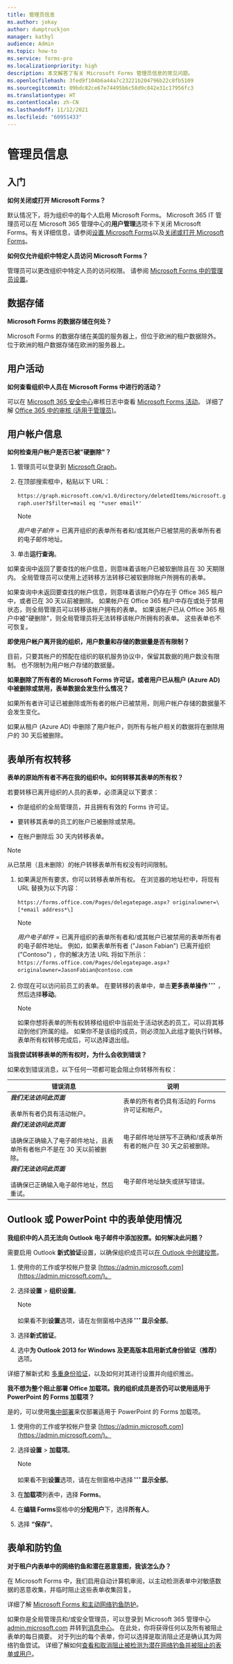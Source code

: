 ```yaml
---
title: 管理员信息
ms.author: jokay
author: dumptruckjon
manager: kathyl
audience: Admin
ms.topic: how-to
ms.service: forms-pro
ms.localizationpriority: high
description: 本文解答了有关 Microsoft Forms 管理员信息的常见问题。
ms.openlocfilehash: 3fed9f104b6a44a7c23221b204796b22c8fb5109
ms.sourcegitcommit: 09bdc82ce67e74495b6c58d9c842e31c17956fc3
ms.translationtype: HT
ms.contentlocale: zh-CN
ms.lasthandoff: 11/12/2021
ms.locfileid: "60951433"
---
```

# <a name="admin-information"></a>管理员信息

## <a name="getting-started"></a>入门

**如何关闭或打开 Microsoft Forms？**

默认情况下，将为组织中的每个人启用 Microsoft Forms。 Microsoft 365 IT 管理员可以在 Microsoft 365 管理中心的**用户管理**选项卡下关闭 Microsoft Forms。有关详细信息，请参阅[设置 Microsoft Forms](set-up-microsoft-forms.md)以及[关闭或打开 Microsoft Forms](turn-off-turn-on-microsoft-forms.md)。

**如何仅允许组织中特定人员访问 Microsoft Forms？**

管理员可以更改组织中特定人员的访问权限。 请参阅 [Microsoft Forms 中的管理员设置](administrator-settings-microsoft-forms.md)。

## <a name="data-storage"></a>数据存储

**Microsoft Forms 的数据存储在何处？**

Microsoft Forms 的数据存储在美国的服务器上，但位于欧洲的租户数据除外。 位于欧洲的租户数据存储在欧洲的服务器上。

## <a name="user-activity"></a>用户活动

**如何查看组织中人员在 Microsoft Forms 中进行的活动？**

可以在 [Microsoft 365 安全中心](https://security.microsoft.com/?rfr=OfficeScc)审核日志中查看 [Microsoft Forms 活动](/microsoft-365/compliance/search-the-audit-log-in-security-and-compliance?view=o365-worldwide#microsoft-forms-activities)。 详细了解 [Office 365 中的审核 (适用于管理员)](https://support.microsoft.com/topic/auditing-in-office-365-for-admins-9f6484d2-0fd2-17de-165f-c41346023906)。

## <a name="user-account-information"></a>用户帐户信息

**如何检查用户帐户是否已被"硬删除"？**

1. 管理员可以登录到 [Microsoft Graph](https://developer.microsoft.com/graph/graph-explorer)。

2. 在顶部搜索框中，粘贴以下 URL：

   `https://graph.microsoft.com/v1.0/directory/deletedItems/microsoft.graph.user?$filter=mail eq '*user email*'`

   >[!Note]
   >*用户电子邮件* = 已离开组织的表单所有者和/或其帐户已被禁用的表单所有者的电子邮件地址。

3. 单击**运行查询**。

如果查询中返回了要查找的帐户信息，则意味着该帐户已被软删除且在 30 天期限内。 全局管理员可以使用上述转移方法转移已被软删除帐户所拥有的表单。

如果查询中未返回要查找的帐户信息，则意味着该帐户仍存在于 Office 365 租户中，或者已在 30 天以前被删除。 如果帐户在 Office 365 租户中存在或处于禁用状态，则全局管理员可以转移该帐户拥有的表单。 如果该帐户已从 Office 365 租户中被"硬删除"，则全局管理员将无法转移该帐户所拥有的表单。 这些表单也不可恢复。

**即使用户帐户离开我的组织，用户数量和存储的数据量是否有限制？**

目前，只要其帐户的预配在组织的联机服务协议中，保留其数据的用户数没有限制。 也不限制为用户帐户存储的数据量。

**如果删除了所有者的 Microsoft Forms 许可证，或者用户已从租户 (Azure AD) 中被删除或禁用，表单数据会发生什么情况？**

如果所有者许可证已被删除或所有者的帐户已被禁用，则用户帐户存储的数据量不会发生变化。

如果从租户 (Azure AD) 中删除了用户帐户，则所有与帐户相关的数据将在删除用户的 30 天后被删除。

## <a name="form-ownership-transfer"></a>表单所有权转移

**表单的原始所有者不再在我的组织中。如何转移其表单的所有权？**

若要转移已离开组织的人员的表单，必须满足以下要求：

  - 你是组织的全局管理员，并且拥有有效的 Forms 许可证。

  - 要转移其表单的员工的账户已被删除或禁用。

  - 在帐户删除后 30 天内转移表单。

> [!Note]
> 从已禁用（且未删除）的帐户转移表单所有权没有时间限制。

1. 如果满足所有要求，你可以转移表单所有权。 在浏览器的地址栏中，将现有 URL 替换为以下内容：

    `https://forms.office.com/Pages/delegatepage.aspx? originalowner=\[*email address*\]`

   >[!Note]
   >*用户电子邮件* = 已离开组织的表单所有者和/或其帐户已被禁用的表单所有者的电子邮件地址。
   > 例如，如果表单所有者 ("Jason Fabian") 已离开组织 ("Contoso") ，你的解决方法 URL 将如下所示： `https://forms.office.com/Pages/delegatepage.aspx?originalowner=JasonFabian@contoso.com`

2. 你现在可以访问前员工的表单。 在要转移的表单中，单击**更多表单操作**![更多选项按钮](./media/image2.png) ，然后选择**移动**。

   >[!Note]
   >如果你想将表单的所有权转移给组织中当前处于活动状态的员工，可以将其移动到他们所属的组。 如果你不是该组的成员，则必须加入此组才能执行转移。 表单所有权转移完成后，可以选择退出组。

**当我尝试转移表单的所有权时，为什么会收到错误？**

如果收到错误消息，以下任何一项都可能会阻止你转移所有权：

|错误消息|说明|
| --- | --- |
| ***我们无法访问此页面***<br/><br/>表单所有者仍具有活动帐户。 | 表单的所有者仍具有活动的 Forms 许可证和帐户。 |
| ***我们无法访问此页面***<br/><br/>请确保正确输入了电子邮件地址，且表单所有者帐户不是在 30 天以前被删除。 | 电子邮件地址拼写不正确和/或表单所有者的帐户在 30 天之前被删除。 |
| ***我们无法访问此页面***<br/><br/>请确保已正确输入电子邮件地址，然后重试。 | 电子邮件地址缺失或拼写错误。 |

## <a name="forms-usage-in-outlook-or-powerpoint"></a>Outlook 或 PowerPoint 中的表单使用情况

**我组织中的人员无法向 Outlook 电子邮件中添加投票。如何解决此问题？**

需要启用 Outlook **新式验证**设置，以确保组织成员可以[在 Outlook 中创建投票](https://support.microsoft.com/office/create-a-poll-in-outlook-46893563-ab12-4bd0-aff7-26f5a488fea0)。

1. 使用你的工作或学校帐户登录 [https://admin.microsoft.com](https://admin.microsoft.com/)。

2. 选择**设置** \> **组织设置**。

   >[!Note]
   > 如果看不到**设置**选项，请在左侧窗格中选择![更多选项按钮](./media/image2.png)**显示全部**。

3.  选择**新式验证**。

4.  选中**为 Outlook 2013 for Windows 及更高版本启用新式身份验证（推荐）** 选项。

详细了解新式和 [多重身份验证](/microsoft-365/admin/security-and-compliance/set-up-multi-factor-authentication?view=o365-worldwide)，以及如何对其进行设置并向组织推出。

**我不想为整个阻止部署 Office 加载项。我的组织成员是否仍可以使用适用于 PowerPoint 的 Forms 加载项？**

是的，可以使用[集中部署](/office/dev/add-ins/publish/centralized-deployment)来仅部署适用于 PowerPoint 的 Forms 加载项。

1.  使用你的工作或学校帐户登录 [https://admin.microsoft.com](https://admin.microsoft.com/)。

2.  选择**设置** \> **加载项**。

    >[!Note]
    >如果看不到**设置**选项，请在左侧窗格中选择![更多选项按钮](./media/image2.png)**显示全部**。

3.  在**加载项**列表中，选择 **Forms**。

4.  在**编辑 Forms**窗格中的**分配用户**下，选择**所有人**。

5.  选择 **“保存”**。


## <a name="forms-and-anti-phishing"></a>表单和防钓鱼

**对于租户内表单中的网络钓鱼和潜在恶意意图，我该怎么办？**

在 Microsoft Forms 中，我们启用自动计算机审阅，以主动检测表单中对敏感数据的恶意收集，并临时阻止这些表单收集回复。

详细了解 [Microsoft Forms 和主动网络钓鱼防护](https://support.microsoft.com/office/microsoft-forms-and-proactive-phishing-prevention-b3950a20-296d-4e8e-96f5-594ced998a90)。

如果你是全局管理员和/或安全管理员，可以登录到 Microsoft 365 管理中心 [admin.microsoft.com](https://admin.microsoft.com/) 并转到[消息中心](https://admin.microsoft.com/AdminPortal/Home#/MessageCenter)。  在此处，你将获得任何以及所有被阻止表单的每日摘要。 对于列出的每个表单，你可以选择是取消阻止还是确认其为网络钓鱼尝试。 详细了解如何[查看和取消阻止被检测为潜在网络钓鱼并被阻止的表单或用户](review-unblock-forms-users-detected-blocked-potential-phishing.md)。
